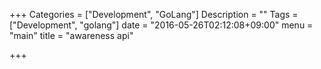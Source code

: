 +++
Categories = ["Development", "GoLang"]
Description = ""
Tags = ["Development", "golang"]
date = "2016-05-26T02:12:08+09:00"
menu = "main"
title = "awareness api"

+++

